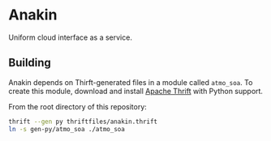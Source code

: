 Anakin
======

Uniform cloud interface as a service.

Building
--------

Anakin depends on Thirft-generated files in a module called `atmo_soa`. To create this module, download and install [Apache Thrift][1] with Python support.

From the root directory of this repository:

```bash
thrift --gen py thriftfiles/anakin.thrift
ln -s gen-py/atmo_soa ./atmo_soa
```

[1]: http://thrift.apache.org/
